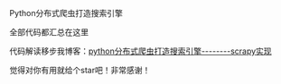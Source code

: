 Python分布式爬虫打造搜索引擎

全部代码都汇总在这里

代码解读移步我博客：[python分布式爬虫打造搜索引擎--------scrapy实现](http://www.cnblogs.com/jinxiao-pu/p/6706319.html)

觉得对你有用就给个star吧！非常感谢！
